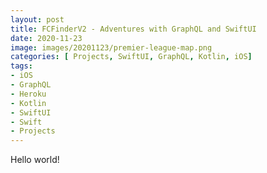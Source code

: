 ```yaml
---
layout: post
title: FCFinderV2 - Adventures with GraphQL and SwiftUI
date: 2020-11-23
image: images/20201123/premier-league-map.png
categories: [ Projects, SwiftUI, GraphQL, Kotlin, iOS]
tags:
- iOS
- GraphQL
- Heroku
- Kotlin
- SwiftUI
- Swift
- Projects
---
```


<!--excerpt.start-->
Hello world!
<!--excerpt.end-->

